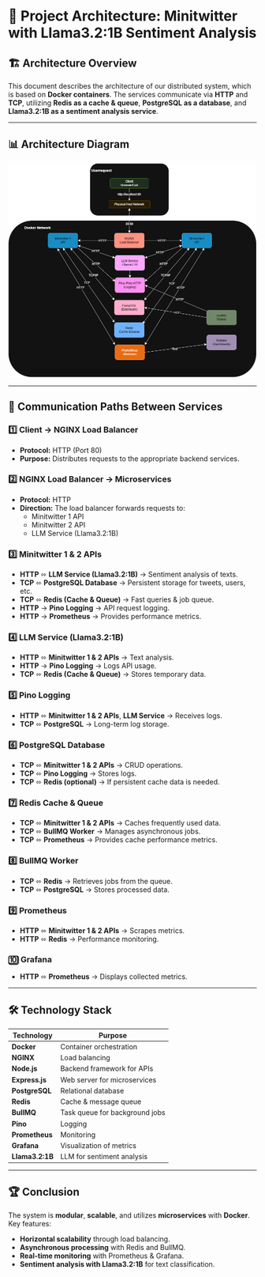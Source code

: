 # 📌 Project Architecture: Minitwitter with Llama3.2:1B Sentiment Analysis

## 🏗️ Architecture Overview
This document describes the architecture of our distributed system, which is based on **Docker containers**. The services communicate via **HTTP** and **TCP**, utilizing **Redis as a cache & queue**, **PostgreSQL as a database**, and **Llama3.2:1B as a sentiment analysis service**.

---

## 📊 **Architecture Diagram**

![Architecture Diagram](MicroservicesArcitectureDark.png)

---

## 📡 **Communication Paths Between Services**

### 1️⃣ **Client → NGINX Load Balancer**
   - **Protocol:** HTTP (Port 80)
   - **Purpose:** Distributes requests to the appropriate backend services.

### 2️⃣ **NGINX Load Balancer → Microservices**
   - **Protocol:** HTTP
   - **Direction:** The load balancer forwards requests to:
     - Minitwitter 1 API
     - Minitwitter 2 API
     - LLM Service (Llama3.2:1B)

### 3️⃣ **Minitwitter 1 & 2 APIs**
   - **HTTP** ⬄ **LLM Service (Llama3.2:1B)** → Sentiment analysis of texts.
   - **TCP** ⬄ **PostgreSQL Database** → Persistent storage for tweets, users, etc.
   - **TCP** ⬄ **Redis (Cache & Queue)** → Fast queries & job queue.
   - **HTTP** → **Pino Logging** → API request logging.
   - **HTTP** → **Prometheus** → Provides performance metrics.

### 4️⃣ **LLM Service (Llama3.2:1B)**
   - **HTTP** ⬄ **Minitwitter 1 & 2 APIs** → Text analysis.
   - **HTTP** → **Pino Logging** → Logs API usage.
   - **TCP** ⬄ **Redis (Cache & Queue)** → Stores temporary data.

### 5️⃣ **Pino Logging**
   - **HTTP** ⬄ **Minitwitter 1 & 2 APIs**, **LLM Service** → Receives logs.
   - **TCP** ⬄ **PostgreSQL** → Long-term log storage.

### 6️⃣ **PostgreSQL Database**
   - **TCP** ⬄ **Minitwitter 1 & 2 APIs** → CRUD operations.
   - **TCP** ⬄ **Pino Logging** → Stores logs.
   - **TCP** ⬄ **Redis (optional)** → If persistent cache data is needed.

### 7️⃣ **Redis Cache & Queue**
   - **TCP** ⬄ **Minitwitter 1 & 2 APIs** → Caches frequently used data.
   - **TCP** ⬄ **BullMQ Worker** → Manages asynchronous jobs.
   - **TCP** ⬄ **Prometheus** → Provides cache performance metrics.

### 8️⃣ **BullMQ Worker**
   - **TCP** ⬄ **Redis** → Retrieves jobs from the queue.
   - **TCP** ⬄ **PostgreSQL** → Stores processed data.

### 9️⃣ **Prometheus**
   - **HTTP** ⬄ **Minitwitter 1 & 2 APIs** → Scrapes metrics.
   - **HTTP** ⬄ **Redis** → Performance monitoring.

### 🔟 **Grafana**
   - **HTTP** ⬄ **Prometheus** → Displays collected metrics.

---

## 🛠️ **Technology Stack**
| Technology        | Purpose                          |
|------------------|--------------------------------|
| **Docker**       | Container orchestration       |
| **NGINX**        | Load balancing               |
| **Node.js**      | Backend framework for APIs   |
| **Express.js**   | Web server for microservices |
| **PostgreSQL**   | Relational database         |
| **Redis**        | Cache & message queue       |
| **BullMQ**       | Task queue for background jobs |
| **Pino**         | Logging                      |
| **Prometheus**   | Monitoring                   |
| **Grafana**      | Visualization of metrics    |
| **Llama3.2:1B**  | LLM for sentiment analysis  |

---

## 🏆 **Conclusion**
The system is **modular**, **scalable**, and utilizes **microservices** with **Docker**.  
Key features:
- **Horizontal scalability** through load balancing.
- **Asynchronous processing** with Redis and BullMQ.
- **Real-time monitoring** with Prometheus & Grafana.
- **Sentiment analysis with Llama3.2:1B** for text classification.
